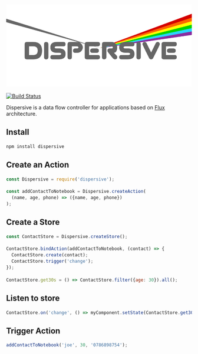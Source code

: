 ![Dispersive](https://raw.githubusercontent.com/dawee/dispersive-logo/master/dispersive-white-bg.png)

[![Build Status](https://travis-ci.org/dawee/dispersive.svg?branch=master)](https://travis-ci.org/dawee/dispersive)

Dispersive is a data flow controller for applications based on [Flux](https://github.com/facebook/flux) architecture.


## Install

```sh
npm install dispersive
```

## Create an Action

```js
const Dispersive = require('dispersive');

const addContactToNotebook = Dispersive.createAction(
  (name, age, phone) => ({name, age, phone})
);
```

## Create a Store

```js
const ContactStore = Dispersive.createStore();

ContactStore.bindAction(addContactToNotebook, (contact) => {
  ContactStore.create(contact);
  ContactStore.trigger('change');
});

ContactStore.get30s = () => ContactStore.filter({age: 30}).all();
```

## Listen to store

```js
ContactStore.on('change', () => myComponent.setState(ContactStore.get30s()));
```

## Trigger Action

```js
addContactToNotebook('joe', 30, '0786898754');
```

